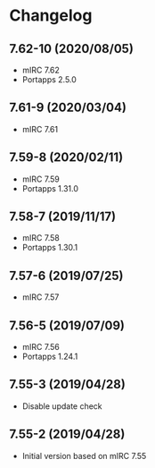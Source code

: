 # Changelog

## 7.62-10 (2020/08/05)

* mIRC 7.62
* Portapps 2.5.0

## 7.61-9 (2020/03/04)

* mIRC 7.61

## 7.59-8 (2020/02/11)

* mIRC 7.59
* Portapps 1.31.0

## 7.58-7 (2019/11/17)

* mIRC 7.58
* Portapps 1.30.1

## 7.57-6 (2019/07/25)

* mIRC 7.57

## 7.56-5 (2019/07/09)

* mIRC 7.56
* Portapps 1.24.1

## 7.55-3 (2019/04/28)

* Disable update check

## 7.55-2 (2019/04/28)

* Initial version based on mIRC 7.55
